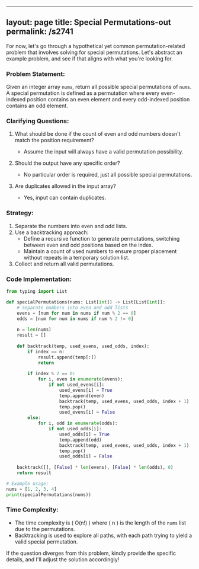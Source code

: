 
---
layout: page
title:  Special Permutations-out
permalink: /s2741
---

For now, let's go through a hypothetical yet common permutation-related problem that involves solving for special permutations. Let's abstract an example problem, and see if that aligns with what you're looking for.

### Problem Statement:

Given an integer array `nums`, return all possible special permutations of `nums`. A special permutation is defined as a permutation where every even-indexed position contains an even element and every odd-indexed position contains an odd element.

### Clarifying Questions:
1. What should be done if the count of even and odd numbers doesn't match the position requirement?
   - Assume the input will always have a valid permutation possibility.
   
2. Should the output have any specific order?
   - No particular order is required, just all possible special permutations.

3. Are duplicates allowed in the input array?
   - Yes, input can contain duplicates.

### Strategy:
1. Separate the numbers into even and odd lists.
2. Use a backtracking approach:
   - Define a recursive function to generate permutations, switching between even and odd positions based on the index.
   - Maintain a count of used numbers to ensure proper placement without repeats in a temporary solution list.
3. Collect and return all valid permutations.

### Code Implementation:

```python
from typing import List

def specialPermutations(nums: List[int]) -> List[List[int]]:
    # Separate numbers into even and odd lists
    evens = [num for num in nums if num % 2 == 0]
    odds = [num for num in nums if num % 2 != 0]
    
    n = len(nums)
    result = []
    
    def backtrack(temp, used_evens, used_odds, index):
        if index == n:
            result.append(temp[:])
            return
        
        if index % 2 == 0:
            for i, even in enumerate(evens):
                if not used_evens[i]:
                    used_evens[i] = True
                    temp.append(even)
                    backtrack(temp, used_evens, used_odds, index + 1)
                    temp.pop()
                    used_evens[i] = False
        else:
            for i, odd in enumerate(odds):
                if not used_odds[i]:
                    used_odds[i] = True
                    temp.append(odd)
                    backtrack(temp, used_evens, used_odds, index + 1)
                    temp.pop()
                    used_odds[i] = False
    
    backtrack([], [False] * len(evens), [False] * len(odds), 0)
    return result

# Example usage:
nums = [1, 2, 3, 4]
print(specialPermutations(nums))
```

### Time Complexity:
- The time complexity is \( O(n!) \) where \( n \) is the length of the `nums` list due to the permutations.
- Backtracking is used to explore all paths, with each path trying to yield a valid special permutation.

If the question diverges from this problem, kindly provide the specific details, and I'll adjust the solution accordingly!